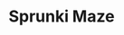 ---
slug: sprunki-maze-2140
title: Sprunki Maze
description: "Sprunki Maze is an exciting online game. Play for free directly in your browser!"
icon: /images/popular_mods/Sprunki Maze.png
url: https://wowtbc.net/sprunkin/sprunki-maze/index.html
previewImage: /images/popular_mods/Sprunki Maze.png
type: popular mods

# SEO配置
seo:
  title: "Sprunki Maze - Play Free Online Game | Fun Browser Games"
  description: "Sprunki Maze - Play this fun online game for free in your browser. No download required!"
  ogImage: "/images/popular_mods/Sprunki Maze.png"
  keywords: "sprunki-maze-2140, online game, browser game, free game, popular mods game, play online"

videoUrls:
  - https://www.youtube.com/embed/example1
  - https://www.youtube.com/embed/example2

whyPlay:
  title: "Why Play Sprunki Maze?"
  items:
    - "Immersive Gameplay: Sprunki Maze offers an engaging and immersive gaming experience that will keep you entertained for hours"
    - "Challenging Levels: Test your skills with increasingly difficult challenges and obstacles"
    - "Beautiful Graphics: Enjoy stunning visuals and smooth animations that bring the game world to life"
    - "Regular Updates: New content and features are added regularly to keep the game fresh and exciting"
    - "Free to Play: Experience all the fun without spending a penny"
    - "Community Features: Connect with other players, share strategies, and compete for high scores"
    - "Cross-Platform: Play on any device with a web browser, no downloads required"

features:
  title: "Key Features of Sprunki Maze"
  image: "/images/popular_mods/Sprunki Maze.png"
  items:
    - "Intuitive Controls: Easy to learn controls make Sprunki Maze accessible for players of all skill levels"
    - "Multiple Game Modes: Enjoy various gameplay options that provide different challenges and experiences"
    - "Character Customization: Personalize your gaming experience with unique characters and items"
    - "Achievement System: Complete special tasks to earn rewards and recognition"
    - "Leaderboards: Compete with players worldwide and see who can achieve the highest scores"

characteristics:
  title: "Game Characteristics"
  image: "/images/popular_mods/Sprunki Maze.png"
  items:
    - "Genre: Popular mods game with elements of strategy and skill"
    - "Difficulty: Suitable for both casual gamers and those seeking a challenge"
    - "Play Time: Quick sessions or extended gameplay, depending on your preference"
    - "Art Style: Vibrant and engaging visuals that enhance the gaming experience"
    - "Sound Design: Immersive audio that complements the gameplay perfectly"

info: "Sprunki Maze is an exciting online game that offers players a unique and engaging gaming experience. With its intuitive controls, stunning visuals, and challenging gameplay, Sprunki Maze provides hours of entertainment for players of all ages and skill levels. Whether you're looking for a quick gaming session during a break or an extended play session, Sprunki Maze delivers an immersive experience that will keep you coming back for more. The game features multiple levels of increasing difficulty, ensuring that players are constantly challenged as they progress. With regular updates adding new content and features, Sprunki Maze remains fresh and exciting, providing endless entertainment options for its growing community of players."

howToPlayIntro: "Welcome to Sprunki Maze! This guide will walk you through the basics and help you master the game. Whether you're a beginner or looking to improve your skills, these tips and instructions will enhance your gaming experience."

howToPlaySteps:
  - title: "Getting Started"
    description: "Begin your Sprunki Maze adventure by familiarizing yourself with the controls. Use your keyboard or mouse to navigate through the game interface. The tutorial will guide you through the basic mechanics and help you understand the objectives."
  - title: "Understanding the Objectives"
    description: "In Sprunki Maze, your main goal is to progress through levels by completing specific objectives. Each level presents unique challenges that require different strategies and approaches."
  - title: "Mastering the Controls"
    description: "Practice using the controls to improve your precision and reaction time. Sprunki Maze requires quick reflexes and strategic thinking to overcome obstacles and defeat opponents."
  - title: "Utilizing Power-ups"
    description: "Collect power-ups throughout the game to enhance your abilities and overcome difficult challenges. Each power-up offers unique advantages that can be crucial for success."
  - title: "Developing Strategies"
    description: "As you progress in Sprunki Maze, develop effective strategies for different scenarios. Analyze patterns, anticipate challenges, and adapt your approach to maximize your performance."

faq:
  title: "Frequently Asked Questions about Sprunki Maze"
  items:
    - question: "Is Sprunki Maze free to play?"
      answer: "Yes, Sprunki Maze is completely free to play directly in your web browser. No downloads or purchases are required to enjoy the full game experience."
    - question: "Can I play Sprunki Maze on mobile devices?"
      answer: "Yes, Sprunki Maze is optimized for both desktop and mobile play. You can enjoy the game on any device with a web browser and internet connection."
    - question: "Are there any in-game purchases?"
      answer: "While Sprunki Maze is free to play, there may be optional in-game purchases available for cosmetic items or additional features that don't affect core gameplay."
    - question: "How often is Sprunki Maze updated?"
      answer: "The developers regularly update Sprunki Maze with new content, features, and improvements based on player feedback and game performance."
    - question: "Can I play Sprunki Maze offline?"
      answer: "Currently, Sprunki Maze requires an internet connection to play as it's a browser-based online game."
    - question: "Is Sprunki Maze suitable for children?"
      answer: "Yes, Sprunki Maze is designed to be family-friendly and suitable for players of all ages."
    - question: "How do I report bugs or issues?"
      answer: "If you encounter any problems while playing Sprunki Maze, you can report them through the game's support page or contact the developers directly through their website."
    - question: "Still Have Questions?"
      answer: "If you have additional questions about Sprunki Maze that aren't covered in this FAQ, please visit our support center or contact our customer service team for assistance."
---